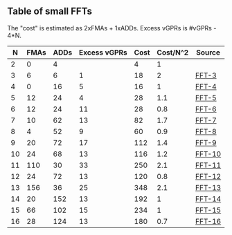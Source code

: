 ## Table of small FFTs


The "cost" is estimated as 2xFMAs + 1xADDs.
Excess vGPRs is #vGPRs - 4*N.


| N  | FMAs | ADDs | Excess vGPRs | Cost | Cost/N^2 | Source                  |
|----|------|------|--------------|------|----------|-------------------------|
|  2 |   0  |   4  |              |    4 |     1    |                         |
|  3 |   6  |   6  |      1       |   18 |     2    |[FFT-3](src/cl/fft3.cl)  |
|  4 |   0  |  16  |      5       |   16 |     1    |[FFT-4](src/cl/fft4.cl)  |
|  5 |  12  |  24  |      4       |   28 |     1.1  |[FFT-5](src/cl/fft5.cl)  |
|  6 |  12  |  24  |     11       |   28 |     0.8  |[FFT-6](src/cl/fft6.cl)  |
|  7 |  10  |  62  |     13       |   82 |     1.7  |[FFT-7](src/cl/fft7.cl)  |
|  8 |   4  |  52  |      9       |   60 |     0.9  |[FFT-8](src/cl/fft8.cl)  |
|  9 |  20  |  72  |     17       |  112 |     1.4  |[FFT-9](src/cl/fft9.cl)  |
| 10 |  24  |  68  |     13       |  116 |     1.2  |[FFT-10](src/cl/fft10.cl)|
| 11 | 110  |  30  |     33       |  250 |     2.1  |[FFT-11](src/cl/fft11.cl)|
| 12 |  24  |  72  |     13       |  120 |     0.8  |[FFT-12](src/cl/fft12.cl)|
| 13 | 156  |  36  |     25       |  348 |     2.1  |[FFT-13](src/cl/fft13.cl)|
| 14 |  20  | 152  |     13       |  192 |     1    |[FFT-14](src/cl/fft14.cl)|
| 15 |  66  | 102  |     15       |  234 |     1    |[FFT-15](src/cl/fft15.cl)|
| 16 |  28  | 124  |     13       |  180 |     0.7  |[FFT-16](src/cl/fft16.cl)|

